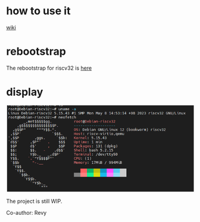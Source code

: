 # how to use it

[wiki](https://github.com/yuzibo/riscv32/wiki)

# rebootstrap

The rebootstrap for riscv32 is [here](https://salsa.debian.org/vimerbf-guest/rebootstrap/-/tree/support_riscv32?ref_type=heads)

# display

![display](debian_riscv32.png)


The project is still WIP.

Co-author: Revy
